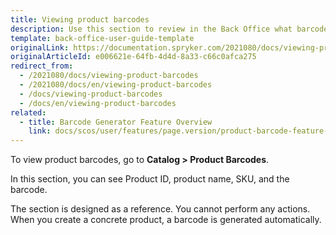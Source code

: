 ```yaml
---
title: Viewing product barcodes
description: Use this section to review in the Back Office what barcodes have been generated for concrete products.
template: back-office-user-guide-template
originalLink: https://documentation.spryker.com/2021080/docs/viewing-product-barcodes
originalArticleId: e006621e-64fb-4d4d-8a33-c66c0afca275
redirect_from:
  - /2021080/docs/viewing-product-barcodes
  - /2021080/docs/en/viewing-product-barcodes
  - /docs/viewing-product-barcodes
  - /docs/en/viewing-product-barcodes
related:
  - title: Barcode Generator Feature Overview
    link: docs/scos/user/features/page.version/product-barcode-feature-overview.html
---
```


To view product barcodes, go to **Catalog > Product Barcodes**.

In this section, you can see Product ID, product name, SKU, and the barcode.

The section is designed as a reference. You cannot perform any actions. When you create a concrete product, a barcode is generated automatically. 

